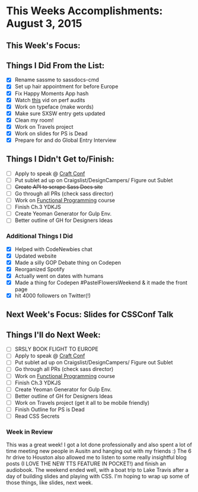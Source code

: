 # This Weeks Accomplishments: August 3, 2015

## This Week's Focus:

## Things I Did From the List:

- [x] Rename sassme to sassdocs-cmd
- [x] Set up hair appointment for before Europe
- [x] Fix Happy Moments App hash
- [x] Watch [this](https://www.youtube.com/watch?v=tCfF6HI0JKs&feature=em-subs_digest) vid on perf audits
- [x] Work on typeface (make words)
- [x] Make sure SXSW entry gets updated
- [x] Clean my room!
- [x] Work on Travels project
- [x] Work on slides for PS is Dead
- [x] Prepare for and do Global Entry Interview

## Things I Didn't Get to/Finish:

- [ ] Apply to speak @ [Craft Conf](http://craft-conf.com/2016/about)
- [ ] Put sublet ad up on Craigslist/DesignCampers/ Figure out Sublet
- [ ] ~~Create API to scrape Sass Docs site~~
- [ ] Go through all PRs (check sass director)
- [ ] Work on [Functional Programming](http://jhusain.github.io/learnrx/) course
- [ ] Finish Ch.3 YDKJS
- [ ] Create Yeoman Generator for Gulp Env.
- [ ] Better outline of GH for Designers Ideas

### Additional Things I Did

- [x] Helped with CodeNewbies chat
- [x] Updated website
- [x] Made a silly GOP Debate thing on Codepen
- [x] Reorganized Spotify
- [x] Actually went on dates with humans
- [x] Made a thing for Codepen #PastelFlowersWeekend & it made the front page
- [x] hit 4000 followers on Twitter(!)

## Next Week's Focus: Slides for CSSConf Talk

## Things I'll do Next Week:

- [ ] SRSLY BOOK FLIGHT TO EUROPE
- [ ] Apply to speak @ [Craft Conf](http://craft-conf.com/2016/about)
- [ ] Put sublet ad up on Craigslist/DesignCampers/ Figure out Sublet
- [ ] Go through all PRs (check sass director)
- [ ] Work on [Functional Programming](http://jhusain.github.io/learnrx/) course
- [ ] Finish Ch.3 YDKJS
- [ ] Create Yeoman Generator for Gulp Env.
- [ ] Better outline of GH for Designers Ideas
- [ ] Work on Travels project (get it all to be mobile friendly)
- [ ] Finish Outline for PS is Dead
- [ ] Read CSS Secrets

### Week in Review

This was a great week! I got a lot done professionally and also spent a lot of time meeting new people in Ausitn and hanging out with my friends :) The 6 hr drive to Houston also allowed me to listen to some really insightful blog posts (I LOVE THE NEW TTS FEATURE IN POCKET!) and finish an audiobook. The weekend ended well, with a boat trip to Lake Travis after a day of building slides and playing with CSS. I'm hoping to wrap up some of those things, like slides, next week.